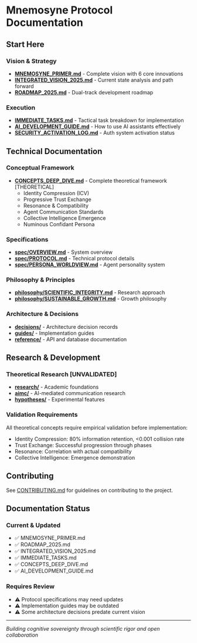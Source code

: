 # Mnemosyne Protocol Documentation

## Start Here

### Vision & Strategy
- **[MNEMOSYNE_PRIMER.md](MNEMOSYNE_PRIMER.md)** - Complete vision with 6 core innovations
- **[INTEGRATED_VISION_2025.md](INTEGRATED_VISION_2025.md)** - Current state analysis and path forward
- **[ROADMAP_2025.md](ROADMAP_2025.md)** - Dual-track development roadmap

### Execution
- **[IMMEDIATE_TASKS.md](IMMEDIATE_TASKS.md)** - Tactical task breakdown for implementation
- **[AI_DEVELOPMENT_GUIDE.md](AI_DEVELOPMENT_GUIDE.md)** - How to use AI assistants effectively
- **[SECURITY_ACTIVATION_LOG.md](SECURITY_ACTIVATION_LOG.md)** - Auth system activation status

## Technical Documentation

### Conceptual Framework
- **[CONCEPTS_DEEP_DIVE.md](CONCEPTS_DEEP_DIVE.md)** - Complete theoretical framework [THEORETICAL]
  - Identity Compression (ICV)
  - Progressive Trust Exchange
  - Resonance & Compatibility
  - Agent Communication Standards
  - Collective Intelligence Emergence
  - Numinous Confidant Persona

### Specifications
- **[spec/OVERVIEW.md](spec/OVERVIEW.md)** - System overview
- **[spec/PROTOCOL.md](spec/PROTOCOL.md)** - Technical protocol details
- **[spec/PERSONA_WORLDVIEW.md](spec/PERSONA_WORLDVIEW.md)** - Agent personality system

### Philosophy & Principles
- **[philosophy/SCIENTIFIC_INTEGRITY.md](philosophy/SCIENTIFIC_INTEGRITY.md)** - Research approach
- **[philosophy/SUSTAINABLE_GROWTH.md](philosophy/SUSTAINABLE_GROWTH.md)** - Growth philosophy

### Architecture & Decisions
- **[decisions/](decisions/)** - Architecture decision records
- **[guides/](guides/)** - Implementation guides
- **[reference/](reference/)** - API and database documentation

## Research & Development

### Theoretical Research [UNVALIDATED]
- **[research/](research/)** - Academic foundations
- **[aimc/](aimc/)** - AI-mediated communication research
- **[hypotheses/](hypotheses/)** - Experimental features

### Validation Requirements
All theoretical concepts require empirical validation before implementation:
- Identity Compression: 80% information retention, <0.001 collision rate
- Trust Exchange: Successful progression through phases
- Resonance: Correlation with actual compatibility
- Collective Intelligence: Emergence demonstration

## Contributing

See [CONTRIBUTING.md](CONTRIBUTING.md) for guidelines on contributing to the project.

## Documentation Status

### Current & Updated
- ✅ MNEMOSYNE_PRIMER.md
- ✅ ROADMAP_2025.md  
- ✅ INTEGRATED_VISION_2025.md
- ✅ IMMEDIATE_TASKS.md
- ✅ CONCEPTS_DEEP_DIVE.md
- ✅ AI_DEVELOPMENT_GUIDE.md

### Requires Review
- ⚠️ Protocol specifications may need updates
- ⚠️ Implementation guides may be outdated
- ⚠️ Some architecture decisions predate current vision

---

*Building cognitive sovereignty through scientific rigor and open collaboration*